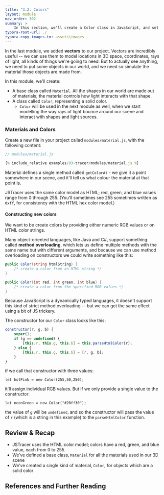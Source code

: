 ```yaml
---
title: "3.2: Colors"
layout: module
nav_order: 302
summary: >
    In this section, we'll create a Color class in JavaScript, and set up the color model we'll use to simulate objects, light and shade in our scene.
typora-root-url: ./
typora-copy-images-to: assets\images
---
```


In the last module, we added **vectors** to our project. Vectors are incredibly useful -- we can use them to model locations in 3D space, coordinates, rays of light, all kinds of things we're going to need. But to actually see anything, we need to put some objects in our world, and we need so simulate the material those objects are made from.

In this module, we'll create:

* A base class called `Material`. All the shapes in our world are made out of materials; the material controls how light interacts with that shape.
* A class called `Color`, representing a solid color.
  * `Color` will be used in the next module as well, when we start modelling the way rays of light bounce around our scene and interact with shapes and light sources.

### Materials and Colors

Create a new file in your project called `modules/material.js`, with the following content:

```javascript
// modules/material.js

{% include_relative examples/03-tracer/modules/material.js %}
```

Material defines a single method called `getColorAt` - we give it a point somewhere in our scene, and it'll tell us what colour the material at that point is.

JSTracer uses the same color model as HTML; red, green, and blue values range from 0 through 255. (You'll sometimes see 255 sometimes written as `0xff`, for consistency with the HTML hex color model.)

#### Constructing new colors

We want to be create colors by providing either numeric RGB values or on HTML color strings. 

Many object-oriented languages, like Java and C#, support something called **method overloading**, which lets us define multiple methods with the same name but with different arguments, and because we can use method overloading on constructors we could write something like this:

```csharp
public Color(string htmlString) { 
	/* create a color from an HTML string */
}

public Color(int red, int green, int blue) {
    /* create a color from the specified RGB values */
}
```

Because JavaScript is a dynamically typed languages, it doesn't support this kind of strict method overloading -- but we can get the same effect using a bit of JS trickery.

The constructor for our `Color` class looks like this:

```javascript
constructor(r, g, b) {
    super();
    if (g == undefined) {
        [this.r, this.g, this.b] = this.parseHtmlColor(r);
    } else {
        [this.r, this.g, this.b] = [r, g, b];
    }
}
```

if we call that constructor with three values:

`let hotPink = new Color(255,50,250);`

it'll assign individual RGB values. But if we only provide a single value to the constructor:

`let neonGreen = new Color("#20ff30");`

the value of `g` will be `undefined`, and so the constructor will pass the value of `r` (which is a string in this example) to the `parseHtmlColor` function.

## Review & Recap

* JSTracer uses the HTML color model; colors have a red, green, and blue value, each from 0 to 255.
* We've defined a base class, `Material` for all the materials used in our 3D scene
* We've created a single kind of material, `Color`, for objects which are a solid color

## References and Further Reading

